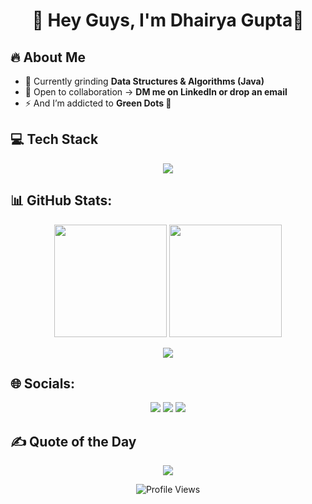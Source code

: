   <h1 align="center">💫 Hey Guys, I'm Dhairya Gupta👋</h1>

## 🔥 About Me
- 🔭 Currently grinding **Data Structures & Algorithms (Java)**
- 🤝 Open to collaboration → **DM me on LinkedIn or drop an email**
- ⚡ And I’m addicted to **Green Dots 💚**


## 💻 Tech Stack
<p align="center">
  <img src="https://skillicons.dev/icons?i=java,c,git,github" />
</p>


## 📊 GitHub Stats:
<p align="center">
  <img src="https://github-readme-stats.vercel.app/api?username=Dhairya329&theme=tokyonight&show_icons=true&hide_border=true&count_private=false" height="180"/>
  <img src="https://github-readme-stats.vercel.app/api/top-langs/?username=Dhairya329&theme=tokyonight&layout=compact&hide_border=true" height="180"/>
</p>
<p align="center">
  <img src="https://nirzak-streak-stats.vercel.app?user=Dhairya329&theme=tokyonight&hide_border=true" />
</p>


## 🌐 Socials:
<p align="center">
  <a href="https://linkedin.com/in/https://www.linkedin.com/in/dhairya-gupta-55153a30b/"><img src="https://img.shields.io/badge/-LinkedIn-0A66C2?style=for-the-badge&logo=linkedin&logoColor=white"/></a>
  <a href="https://instagram.com/guptaa.dhairya_329"><img src="https://img.shields.io/badge/-Instagram-E4405F?style=for-the-badge&logo=instagram&logoColor=white"/></a>
  <a href="mailto:dhairyagupta329@gmail.com"><img src="https://img.shields.io/badge/-Email-D14836?style=for-the-badge&logo=gmail&logoColor=white"/></a>
</p>


## ✍️ Quote of the Day
<p align="center">
  <img src="https://quotes-github-readme.vercel.app/api?type=horizontal&theme=tokyonight"/>
</p>


<p align="center">
  <img src="https://komarev.com/ghpvc/?username=Dhairya329&color=brightgreen&style=flat&label=Profile+views" alt="Profile Views"/>
</p>
